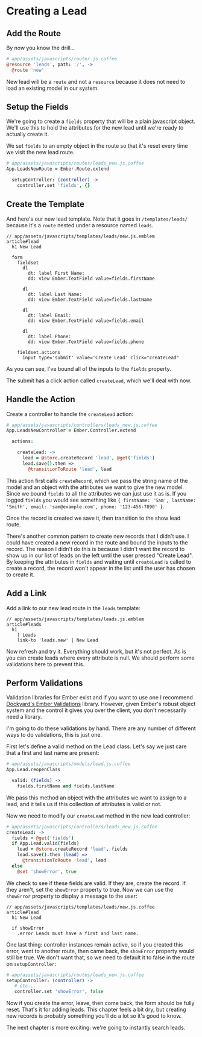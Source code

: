 # Creating a Lead

## Add the Route

By now you know the drill...

```coffee
# app/assets/javascripts/router.js.coffee
@resource 'leads', path: '/', ->
  @route 'new'
```

New lead will be a `route` and not a `resource` because it does not need to load an existing model in our system.

## Setup the Fields

We're going to create a `fields` property that will be a plain javascript object. We'll use this to hold the attributes for the new lead until we're ready to actually create it.

We set `fields` to an empty object in the route so that it's reset every time we visit the new lead route.

```coffee
# app/assets/javascripts/routes/leads_new.js.coffee
App.LeadsNewRoute = Ember.Route.extend

  setupController: (controller) ->
    controller.set 'fields', {}
```

## Create the Template

And here's our new lead template. Note that it goes in `/templates/leads/` because it's a `route` nested under a resource named `leads`.

```
// app/assets/javascripts/templates/leads/new.js.emblem
article#lead
  h1 New Lead

  form
    fieldset
      dl
        dt: label First Name:
        dd: view Ember.TextField value=fields.firstName

      dl
        dt: label Last Name:
        dd: view Ember.TextField value=fields.lastName

      dl
        dt: label Email:
        dd: view Ember.TextField value=fields.email

      dl
        dt: label Phone:
        dd: view Ember.TextField value=fields.phone

    fieldset.actions
      input type='submit' value='Create Lead' click="createLead"
```

As you can see, I've bound all of the inputs to the `fields` property. 

The submit has a click action called `createLead`, which we'll deal with now.

## Handle the Action

Create a controller to handle the `createLead` action:

```coffee
# app/assets/javascripts/controllers/leads_new.js.coffee
App.LeadsNewController = Ember.Controller.extend

  actions:

    createLead: ->
      lead = @store.createRecord 'lead', @get('fields')
      lead.save().then =>
        @transitionToRoute 'lead', lead
```

This action first calls `createRecord`, which we pass the string name of the model and an object with the attributes we want to give the new model. Since we bound `fields` to all the attributes we can just use it as is. If you logged `fields` you would see something like `{ firstName: 'Sam', lastName: 'Smith', email: 'sam@example.com', phone: '123-456-7890' }`.

Once the record is created we save it, then transition to the show lead route.

There's another common pattern to create new records that I didn't use. I could have created a new record in the route and bound the inputs to the record. The reason I didn't do this is because I didn't want the record to show up in our list of leads on the left until the user pressed "Create Lead". By keeping the attributes in `fields` and waiting until `createLead` is called to create a record, the record won't appear in the list until the user has chosen to create it.

## Add a Link

Add a link to our new lead route in the `leads` template:

```
// app/assets/javascripts/templates/leads.js.emblem
article#leads
  h1
    | Leads
    link-to 'leads.new' | New Lead
```

Now refresh and try it. Everything should work, but it's not perfect. As is you can create leads where every attribute is null. We should perform some validations here to prevent this.

## Perform Validations

Validation libraries for Ember exist and if you want to use one I recommend [Dockyard's Ember Validations](https://github.com/dockyard/ember-validations) library. However, given Ember's robust object system and the control it gives you over the client, you don't necessarily need a library.

I'm going to do these validations by hand. There are any number of different ways to do validations, this is just one.

First let's define a valid method on the Lead class. Let's say we just care that a first and last name are present:

```coffee
# app/assets/javascripts/models/lead.js.coffee
App.Lead.reopenClass

  valid: (fields) ->
    fields.firstName and fields.lastName
```

We pass this method an object with the attributes we want to assign to a lead, and it tells us if this collection of attributes is valid or not.

Now we need to modify our `createLead` method in the new lead controller:

```coffee
# app/assets/javascripts/controllers/leads_new.js.coffee
createLead: ->
  fields = @get('fields')
  if App.Lead.valid(fields)
    lead = @store.createRecord 'lead', fields
    lead.save().then (lead) =>
      @transitionToRoute 'lead', lead
  else
    @set 'showError', true
```

We check to see if these fields are valid. If they are, create the record. If they aren't, set the `showError` property to true. Now we can use the `showError` property to display a message to the user:

```
// app/assets/javascripts/templates/leads/new.js.coffee
article#lead
  h1 New Lead

  if showError
    .error Leads must have a first and last name.
```

One last thing: controller instances remain active, so if you created this error, went to another route, then came back, the `showError` property would still be true. We don't want that, so we need to default it to false in the route on `setupController`:

```coffee
# app/assets/javascripts/routes/leads_new.js.coffee
setupController: (controller) ->
   # etc...
   controller.set 'showError', false
```

Now if you create the error, leave, then come back, the form should be fully reset. That's it for adding leads. This chapter feels a bit dry, but creating new records is probably something you'll do a lot so it's good to know.

The next chapter is more exciting: we're going to instantly search leads.
